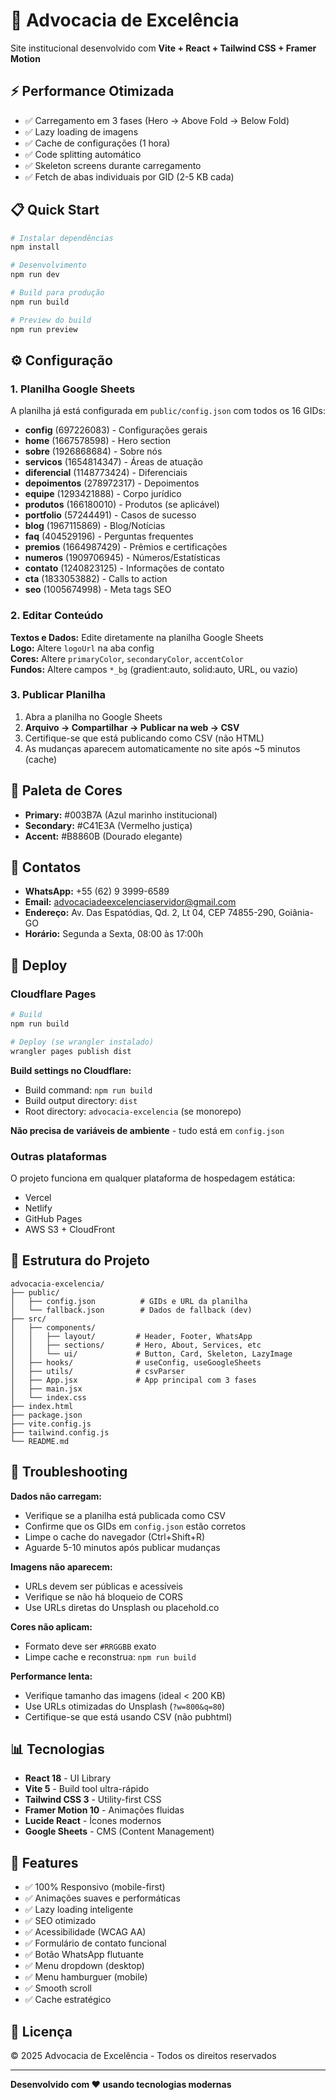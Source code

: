# 🚀 Advocacia de Excelência

Site institucional desenvolvido com **Vite + React + Tailwind CSS + Framer Motion**

## ⚡ Performance Otimizada

- ✅ Carregamento em 3 fases (Hero → Above Fold → Below Fold)
- ✅ Lazy loading de imagens
- ✅ Cache de configurações (1 hora)
- ✅ Code splitting automático
- ✅ Skeleton screens durante carregamento
- ✅ Fetch de abas individuais por GID (2-5 KB cada)

## 📋 Quick Start

```bash
# Instalar dependências
npm install

# Desenvolvimento
npm run dev

# Build para produção
npm run build

# Preview do build
npm run preview
```

## ⚙️ Configuração

### 1. Planilha Google Sheets

A planilha já está configurada em `public/config.json` com todos os 16 GIDs:

- **config** (697226083) - Configurações gerais
- **home** (1667578598) - Hero section
- **sobre** (1926868684) - Sobre nós
- **servicos** (1654814347) - Áreas de atuação
- **diferencial** (1148773424) - Diferenciais
- **depoimentos** (278972317) - Depoimentos
- **equipe** (1293421888) - Corpo jurídico
- **produtos** (166180010) - Produtos (se aplicável)
- **portfolio** (57244491) - Casos de sucesso
- **blog** (1967115869) - Blog/Notícias
- **faq** (404529196) - Perguntas frequentes
- **premios** (1664987429) - Prêmios e certificações
- **numeros** (1909706945) - Números/Estatísticas
- **contato** (1240823125) - Informações de contato
- **cta** (1833053882) - Calls to action
- **seo** (1005674998) - Meta tags SEO

### 2. Editar Conteúdo

**Textos e Dados:** Edite diretamente na planilha Google Sheets  
**Logo:** Altere `logoUrl` na aba config  
**Cores:** Altere `primaryColor`, `secondaryColor`, `accentColor`  
**Fundos:** Altere campos `*_bg` (gradient:auto, solid:auto, URL, ou vazio)

### 3. Publicar Planilha

1. Abra a planilha no Google Sheets
2. **Arquivo → Compartilhar → Publicar na web → CSV**
3. Certifique-se que está publicando como CSV (não HTML)
4. As mudanças aparecem automaticamente no site após ~5 minutos (cache)

## 🎨 Paleta de Cores

- **Primary:** #003B7A (Azul marinho institucional)
- **Secondary:** #C41E3A (Vermelho justiça)
- **Accent:** #B8860B (Dourado elegante)

## 📱 Contatos

- **WhatsApp:** +55 (62) 9 3999-6589
- **Email:** advocaciadeexcelenciaservidor@gmail.com
- **Endereço:** Av. Das Espatódias, Qd. 2, Lt 04, CEP 74855-290, Goiânia-GO
- **Horário:** Segunda a Sexta, 08:00 às 17:00h

## 🚀 Deploy

### Cloudflare Pages

```bash
# Build
npm run build

# Deploy (se wrangler instalado)
wrangler pages publish dist
```

**Build settings no Cloudflare:**
- Build command: `npm run build`
- Build output directory: `dist`
- Root directory: `advocacia-excelencia` (se monorepo)

**Não precisa de variáveis de ambiente** - tudo está em `config.json`

### Outras plataformas

O projeto funciona em qualquer plataforma de hospedagem estática:
- Vercel
- Netlify
- GitHub Pages
- AWS S3 + CloudFront

## 🔧 Estrutura do Projeto

```
advocacia-excelencia/
├── public/
│   ├── config.json          # GIDs e URL da planilha
│   └── fallback.json        # Dados de fallback (dev)
├── src/
│   ├── components/
│   │   ├── layout/         # Header, Footer, WhatsApp
│   │   ├── sections/       # Hero, About, Services, etc
│   │   └── ui/             # Button, Card, Skeleton, LazyImage
│   ├── hooks/              # useConfig, useGoogleSheets
│   ├── utils/              # csvParser
│   ├── App.jsx             # App principal com 3 fases
│   ├── main.jsx
│   └── index.css
├── index.html
├── package.json
├── vite.config.js
├── tailwind.config.js
└── README.md
```

## 🐛 Troubleshooting

**Dados não carregam:**
- Verifique se a planilha está publicada como CSV
- Confirme que os GIDs em `config.json` estão corretos
- Limpe o cache do navegador (Ctrl+Shift+R)
- Aguarde 5-10 minutos após publicar mudanças

**Imagens não aparecem:**
- URLs devem ser públicas e acessíveis
- Verifique se não há bloqueio de CORS
- Use URLs diretas do Unsplash ou placehold.co

**Cores não aplicam:**
- Formato deve ser `#RRGGBB` exato
- Limpe cache e reconstrua: `npm run build`

**Performance lenta:**
- Verifique tamanho das imagens (ideal < 200 KB)
- Use URLs otimizadas do Unsplash (`?w=800&q=80`)
- Certifique-se que está usando CSV (não pubhtml)

## 📊 Tecnologias

- **React 18** - UI Library
- **Vite 5** - Build tool ultra-rápido
- **Tailwind CSS 3** - Utility-first CSS
- **Framer Motion 10** - Animações fluidas
- **Lucide React** - Ícones modernos
- **Google Sheets** - CMS (Content Management)

## 🎯 Features

- ✅ 100% Responsivo (mobile-first)
- ✅ Animações suaves e performáticas
- ✅ Lazy loading inteligente
- ✅ SEO otimizado
- ✅ Acessibilidade (WCAG AA)
- ✅ Formulário de contato funcional
- ✅ Botão WhatsApp flutuante
- ✅ Menu dropdown (desktop)
- ✅ Menu hamburguer (mobile)
- ✅ Smooth scroll
- ✅ Cache estratégico

## 📝 Licença

© 2025 Advocacia de Excelência - Todos os direitos reservados

---

**Desenvolvido com ❤️ usando tecnologias modernas**
